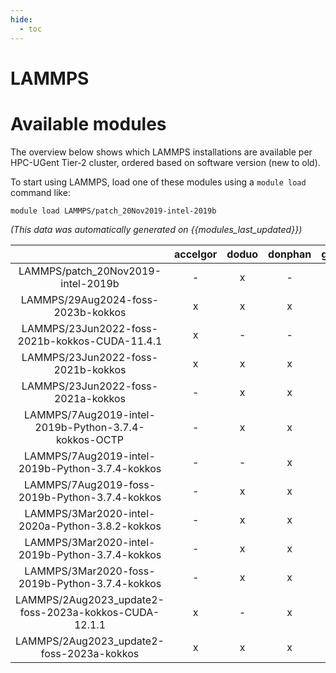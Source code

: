 ```yaml
---
hide:
  - toc
---
```


LAMMPS
======

# Available modules


The overview below shows which LAMMPS installations are available per HPC-UGent Tier-2 cluster, ordered based on software version (new to old).

To start using LAMMPS, load one of these modules using a `module load` command like:

```shell
module load LAMMPS/patch_20Nov2019-intel-2019b
```

*(This data was automatically generated on {{modules_last_updated}})*  

| |accelgor|doduo|donphan|gallade|joltik|shinx|skitty|
| :---: | :---: | :---: | :---: | :---: | :---: | :---: | :---: |
|LAMMPS/patch_20Nov2019-intel-2019b|-|x|-|-|-|-|-|
|LAMMPS/29Aug2024-foss-2023b-kokkos|x|x|x|x|-|x|x|
|LAMMPS/23Jun2022-foss-2021b-kokkos-CUDA-11.4.1|x|-|-|-|-|-|-|
|LAMMPS/23Jun2022-foss-2021b-kokkos|x|x|x|-|-|-|-|
|LAMMPS/23Jun2022-foss-2021a-kokkos|-|x|x|-|-|-|-|
|LAMMPS/7Aug2019-intel-2019b-Python-3.7.4-kokkos-OCTP|-|x|x|-|-|-|-|
|LAMMPS/7Aug2019-intel-2019b-Python-3.7.4-kokkos|-|-|x|-|-|-|-|
|LAMMPS/7Aug2019-foss-2019b-Python-3.7.4-kokkos|-|x|x|-|-|-|-|
|LAMMPS/3Mar2020-intel-2020a-Python-3.8.2-kokkos|-|x|x|-|-|-|-|
|LAMMPS/3Mar2020-intel-2019b-Python-3.7.4-kokkos|-|x|x|-|-|-|-|
|LAMMPS/3Mar2020-foss-2019b-Python-3.7.4-kokkos|-|x|x|-|-|-|-|
|LAMMPS/2Aug2023_update2-foss-2023a-kokkos-CUDA-12.1.1|x|-|x|-|x|-|-|
|LAMMPS/2Aug2023_update2-foss-2023a-kokkos|x|x|x|x|-|x|x|
